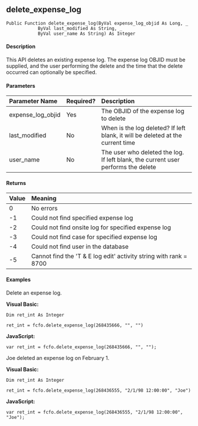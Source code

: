 delete_expense_log
--------------------

```
Public Function delete_expense_log(ByVal expense_log_objid As Long, _
			ByVal last_modified As String, _
			ByVal user_name As String) As Integer
```

#### Description

This API deletes an existing expense log. The expense log OBJID must be supplied, and the user performing the delete and the time that the delete occurred can optionally be specified.

#### Parameters

| Parameter Name | Required? | Description |
|:--- |:--- |:--- |
| expense_log_objid | Yes | The OBJID of the expense log to delete |
| last_modified | No | When is the log deleted? If left blank, it will be deleted at the current time |
| user_name | No | The user who deleted the log. If left blank, the current user performs the delete |

#### Returns

| Value | Meaning |
|:--- |:--- |
| 0 | No errors |
| -1 | Could not find specified expense log |
| -2 | Could not find onsite log for specified expense log |
| -3 | Could not find case for specified expense log |
| -4 | Could not find user in the database |
| -5 | Cannot find the 'T & E log edit' activity string with rank = 8700 |

#### Examples

Delete an expense log.

**Visual Basic:**
```
Dim ret_int As Integer

ret_int = fcfo.delete_expense_log(268435666, "", "")
```

**JavaScript:**
```
var ret_int = fcfo.delete_expense_log(268435666, "", "");
```

Joe deleted an expense log on February 1.

**Visual Basic:**
```
Dim ret_int As Integer

ret_int = fcfo.delete_expense_log(268436555, "2/1/98 12:00:00", "Joe")
```

**JavaScript:**
```
var ret_int = fcfo.delete_expense_log(268436555, "2/1/98 12:00:00", "Joe");
```